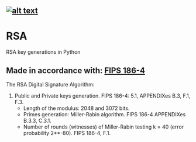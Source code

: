 [![alt text](https://img.shields.io/badge/python-3.8-red)](https://python.org)
---
# RSA
RSA key generations in Python 

Made in accordance with: [FIPS 186-4](https://csrc.nist.gov/publications/detail/fips/186/4/final) 
---
The RSA Digital Signature Algorithm:

1. Public and Private keys generation. FIPS 186-4: 5.1, APPENDIXes B.3, F.1, F.3.
    - Length of the modulus: 2048 and 3072 bits.
    - Primes generation: Miller-Rabin algorithm. FIPS 186-4 APPENDIXes B.3.3, C.3.1.
    - Number of rounds (witnesses) of Miller-Rabin testing k = 40 (error probability 2**-80). FIPS 186-4, F.1.
